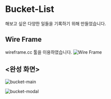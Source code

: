 # Bucket-List
해보고 싶은 다양한 일들을 기록하기 위해 만들었습니다.


## Wire Frame
wireframe.cc 툴을 이용하였습니다.
![Wire Frame](https://user-images.githubusercontent.com/60119498/150983865-104684f4-f480-4b7b-ae97-ea314bc90e42.png)


## <완성 화면>
![bucket-main](https://user-images.githubusercontent.com/60119498/151518498-163e6a26-a335-4b42-be18-04c15e5f72eb.png)

![bucket-modal](https://user-images.githubusercontent.com/60119498/151518461-62827595-bea6-40f0-a877-45ef1128b3d7.png)
